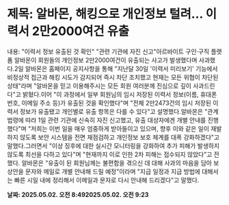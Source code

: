 # **제목: 알바몬, 해킹으로 개인정보 털려… 이력서 2만2000여건 유출**

  내용: "이력서 정보 유출된 것 확인" "관련 기관에 자진 신고"아르바이트 구인·구직 플랫폼 알바몬이 회원들의 개인정보 2만2000여건이 유출되는 사고가 발생했다며 사과했다.2일 알바몬은 홈페이지 공지사항을 통해 "지난달 30일 '이력서 미리보기' 기능에서 비정상적 접근과 해킹 시도가 감지되어 즉시 차단 조치했고 현재는 모든 위협이 차단된 상태"라며 "알바몬을 믿고 이용해주시는 모든 회원 여러분께 진심으로 깊이 사과드린다"고 밝혔다.이어 "이 과정에서 일부 회원님의 임시 저장된 이력서 정보(이름, 휴대폰 번호, 이메일 주소 등)가 유출된 것을 확인했다"며 "전체 2만2473건의 임시 저장된 이력서 정보가 유출됐고 개인별로 유출 항목은 다를 수 있다"고 설명했다.알바몬은 "관계 법령에 따라 1일 관련 기관에 신속히 자진 신고했고, 유출 대상자에겐 개별 안내를 진행했다"며 "저희는 이번 일을 매우 엄중하게 받아들이고 있으며, 향후 이와 같은 일이 재발하지 않도록 보안 시스템을 전면 재점검하고 개인정보 보호 체계를 대폭 강화하겠다"고 말했다.그러면서 "이상 징후에 대한 실시간 모니터링을 강화하여 추가 피해가 발생하지 않도록 최선을 다하고 있다"며 "현재까지 이로 인한 2차 피해는 접수되지 않았다"고 전했다. 알바몬은 "유출이 된 회원님께는 불편함을 겪으신 데 대해 사과의 마음을 담아 보상안을 문자와 메일로 개별 안내해 드릴 예정"이라며 "지급 일정과 지급 방법에 대해서는 빠른 시일 내에 정리해서 이메일과 문자로 다시 안내해 드리겠다"고 말했다.

  **날짜: 2025.05.02. 오전 8:492025.05.02. 오전 9:23**